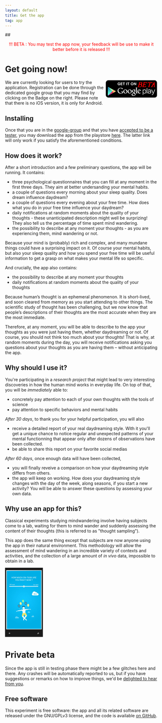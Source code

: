 ```yaml
---
layout: default
title: Get the app
tag: app
---
```


##<center> <font color="red">!!! BETA : You may test the app now, your feedback will be use to make it better before it is released !!!</font> </center>


# Get going now!

<a href="https://groups.google.com/forum/#!forum/daydreaming-beta-testers" >
  <img alt="Get it on Google Play"
        src="/images/brand/en_generic_rgb_wo_60_beta.png"
        align="right" />
</a>

We are currently looking for users to try the application. Registration can be done through the dedicated google group that you may find by clicking on the Badge on the right. Please note that there is no iOS version, it is only for Android.

## Installing

Once that you are in the [google-group](https://groups.google.com/forum/#!forum/daydreaming-beta-testers) and that you have [accepted to be a tester](https://play.google.com/apps/testing/com.brainydroid.daydreaming), you may download the app from the playstore [here](https://play.google.com/store/apps/details?id=com.brainydroid.daydreaming). The latter link will only work if you satisfy the aforementioned conditions.

## How does it work?

After a short introduction and a few preliminary questions, the app will be running. It contains:

* three psychological questionnaires that you can fill at any moment in the first three days. They aim at better undersanding your mental habits.
* a couple of questions every morning about your sleep quality. Does dream influence daydream?
* a couple of questions every evening about your free time. How does what you do in your free time influence your daydream?
* daily notifications at random moments about the quality of your thoughts - these unanticipated description might well be surprizing! They also tell us the percentage of time spent mind wandering.
* the possibility to describe at any moment your thoughts - as you are experiencing them, mind wandering or not.

Because your mind is (probably) rich and complex, and many mundane things could have a surprising impact on it. Of course your mental habits, but also your sleep quality and how you spend your free time will be useful information to get a grasp on what makes your mental life so specific.

And crucially, the app also contains:

* the possibility to describe at any moment your thoughts
* daily notifications at random moments about the quality of your thoughts

Because human’s thought is an ephemeral phenomenon. It is short-lived, and soon cleared from memory as you start attending to other things. The scientific study of thought has been challenging, but we now know that people’s descriptions of their thoughts are the most accurate when they are the most immediate. 

Therefore, at any moment, you will be able to describe to the app your thoughts as you were just having them, whether daydreaming or not. Of course, you should not think too much about your thoughts! That is why, at random moments during the day, you will receive notifications asking you questions about your thoughts as you are having them – without anticipating the app. 

## Why should I use it?

You're participating in a *research project* that might lead to very interesting discoveries in how the human mind works in everyday life. On top of that, you will be *immediately* able to:

* concretely pay attention to each of your own thoughts with the tools of science
* pay attention to specific behaviors and mental habits

*After 30 days*, to thank you for your helpful participation, you will also 

* receive a detailed report of your real daydreaming style. With it you'll get a unique chance to notice regular and unexpected patterns of your mental functionning that appear only after dozens of observations have been collected.
* be able to share this report on your favorite social medias

*After 60 days*, once enough data will have been collected,

* you will finally reveive a comparison on how your daydreaming style differs from others.
* the app will keep on working. How does your daydreaming style changes with the day of the week, along seasons, if you start a new activity? You will be able to answer these questions by assessing your own data. 

## Why use an app for this?

Classical experiments studying mindwandering involve having subjects come to a lab, waiting for them to mind wander and suddenly assessing the content of their thoughts (this is referred to as "thought sampling").

This app does the same thing except that subjects are now anyone using the app in their natural environment. This methodology will allow the assessment of mind wandering in an incredible variety of contexts and activities, and the collection of a large amount of *in vivo* data, impossible to obtain in a lab.


<div class="clearfix"></div>
<img class="img-rounded pull-left inside-picture" width="125" height="228px" src="/static/img/daydreaming-screenshot.jpg" alt="Daydreaming screenshot" />

# Private beta  

Since the app is still in testing phase there might be a few glitches here and there. Any crashes will be automatically reported to us, but if you have suggestions or remarks on how to improve things, we'd be <a href="mailto:feedback@daydreaming-the-app.net">delighted to hear from you</a>.

## Free software

This experiment is free software: the app and all its related software are released under the GNU/GPLv3 license, and the code is available [on GitHub](https://github.com/wehlutyk/daydreaming).




